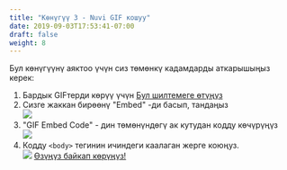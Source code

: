 ```yaml
---
title: "Көнүгүү 3 - Nuvi GIF кошуу"
date: 2019-09-03T17:53:41-07:00
draft: false
weight: 8
---
```


Бул көнүгүүнү аяктоо үчүн сиз төмөнкү кадамдарды аткарышыңыз керек:

1. Бардык GIFтерди көрүү үчүн <a href="https://giphy.com/nuevofoundation" target="_blank">Бул шилтемеге өтүңүз</a> 
2. Сизге жаккан бирөөнү "Embed" -ди басып, тандаңыз <br>
    <img src="../media/nuevo-.png"/>
3. "GIF Embed Code" - дин төмөнүндөгү ак кутудан кодду көчүрүңүз<br>
    <img src="../media/giphy-embed-instruction.PNG" />
4. Кодду <code>&lt;body&gt;</code> тегинин ичиндеги каалаган жерге коюңуз.<br> 
    <img src="https://qyauda.dm.files.1drv.com/y4mWCkifMfvdIaCqGW09zaPjD40e01lWkslVcULewSkHTta3krUbVk_9gF0un3CRjC7OZV_kee2RVhYze2QWcTuB9QJdjFCa_ODpEO4tcmELYwxy3cVRtswz3IeVyX6R9CuT9hLlbajdX7y0zm9otMQ2M5Ejq81FSaRAnXdK0KMNAPq_QdzEhOuiuHlKleDGFQdYjtx7nKiayg2HSUuq16n0w?width=419&height=228&cropmode=none" />
<a class="my-2 mx-4 btn btn-info" href="https://codepen.io/Sunny-Dee/pen/moqzmP" target="_blank">Өзүңүз байкап көрүңүз!</a>

